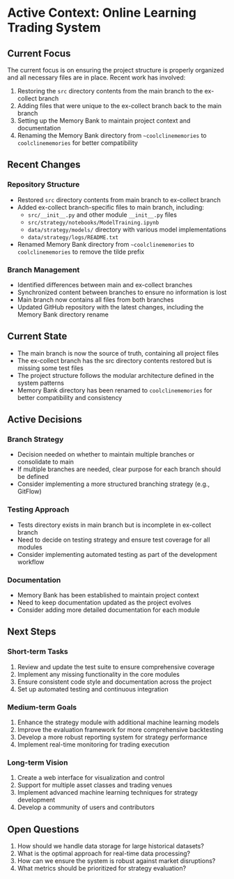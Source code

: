 # Active Context: Online Learning Trading System

## Current Focus
The current focus is on ensuring the project structure is properly organized and all necessary files are in place. Recent work has involved:

1. Restoring the `src` directory contents from the main branch to the ex-collect branch
2. Adding files that were unique to the ex-collect branch back to the main branch
3. Setting up the Memory Bank to maintain project context and documentation
4. Renaming the Memory Bank directory from `~coolclinememories` to `coolclinememories` for better compatibility

## Recent Changes

### Repository Structure
- Restored `src` directory contents from main branch to ex-collect branch
- Added ex-collect branch-specific files to main branch, including:
  - `src/__init__.py` and other module `__init__.py` files
  - `src/strategy/notebooks/ModelTraining.ipynb`
  - `data/strategy/models/` directory with various model implementations
  - `data/strategy/logs/README.txt`
- Renamed Memory Bank directory from `~coolclinememories` to `coolclinememories` to remove the tilde prefix

### Branch Management
- Identified differences between main and ex-collect branches
- Synchronized content between branches to ensure no information is lost
- Main branch now contains all files from both branches
- Updated GitHub repository with the latest changes, including the Memory Bank directory rename

## Current State
- The main branch is now the source of truth, containing all project files
- The ex-collect branch has the src directory contents restored but is missing some test files
- The project structure follows the modular architecture defined in the system patterns
- Memory Bank directory has been renamed to `coolclinememories` for better compatibility and consistency

## Active Decisions

### Branch Strategy
- Decision needed on whether to maintain multiple branches or consolidate to main
- If multiple branches are needed, clear purpose for each branch should be defined
- Consider implementing a more structured branching strategy (e.g., GitFlow)

### Testing Approach
- Tests directory exists in main branch but is incomplete in ex-collect branch
- Need to decide on testing strategy and ensure test coverage for all modules
- Consider implementing automated testing as part of the development workflow

### Documentation
- Memory Bank has been established to maintain project context
- Need to keep documentation updated as the project evolves
- Consider adding more detailed documentation for each module

## Next Steps

### Short-term Tasks
1. Review and update the test suite to ensure comprehensive coverage
2. Implement any missing functionality in the core modules
3. Ensure consistent code style and documentation across the project
4. Set up automated testing and continuous integration

### Medium-term Goals
1. Enhance the strategy module with additional machine learning models
2. Improve the evaluation framework for more comprehensive backtesting
3. Develop a more robust reporting system for strategy performance
4. Implement real-time monitoring for trading execution

### Long-term Vision
1. Create a web interface for visualization and control
2. Support for multiple asset classes and trading venues
3. Implement advanced machine learning techniques for strategy development
4. Develop a community of users and contributors

## Open Questions
1. How should we handle data storage for large historical datasets?
2. What is the optimal approach for real-time data processing?
3. How can we ensure the system is robust against market disruptions?
4. What metrics should be prioritized for strategy evaluation?
